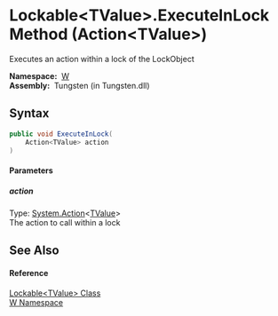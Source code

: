 Lockable&lt;TValue>.ExecuteInLock Method (Action&lt;TValue>)
============================================================
   Executes an action within a lock of the LockObject

  **Namespace:**  [W][1]  
  **Assembly:**  Tungsten (in Tungsten.dll)

Syntax
------

```csharp
public void ExecuteInLock(
	Action<TValue> action
)
```

#### Parameters

##### *action*
Type: [System.Action][2]&lt;[TValue][3]>  
The action to call within a lock


See Also
--------

#### Reference
[Lockable&lt;TValue> Class][3]  
[W Namespace][1]  

[1]: ../README.md
[2]: http://msdn.microsoft.com/en-us/library/018hxwa8
[3]: README.md